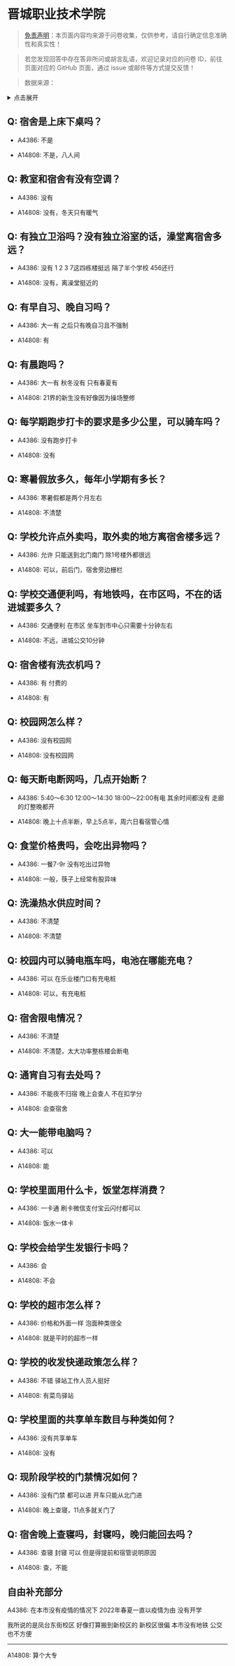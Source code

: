 # 晋城职业技术学院

> [免责声明](https://colleges.chat/#_3)：本页面内容均来源于问卷收集，仅供参考，请自行确定信息准确性和真实性！

> 若您发现回答中存在答非所问或胡言乱语，欢迎记录对应的问卷 ID，前往页面对应的 GitHub 页面，通过 issue 或邮件等方式提交反馈！

> 数据来源：

<details><summary>点击展开</summary>
<ul>
<li>A4386: 匿名 (2022 年 06 月)</li>
<li>A14808: 匿名 (2022 年 07 月)</li>
</ul>
</details>

## Q: 宿舍是上床下桌吗？

- A4386: 不是

- A14808: 不是，八人间

## Q: 教室和宿舍有没有空调？

- A4386: 没有

- A14808: 没有，冬天只有暖气

## Q: 有独立卫浴吗？没有独立浴室的话，澡堂离宿舍多远？

- A4386: 没有 1 2 3 7这四栋楼挺远 隔了半个学校 456还行

- A14808: 没有，离澡堂挺近的

## Q: 有早自习、晚自习吗？

- A4386: 大一有 之后只有晚自习且不强制

- A14808: 有

## Q: 有晨跑吗？

- A4386: 大一有 秋冬没有 只有春夏有

- A14808: 21界的新生没有好像因为操场整修

## Q: 每学期跑步打卡的要求是多少公里，可以骑车吗？

- A4386: 没有跑步打卡

- A14808: 没有

## Q: 寒暑假放多久，每年小学期有多长？

- A4386: 寒暑假都是两个月左右

- A14808: 不清楚

## Q: 学校允许点外卖吗，取外卖的地方离宿舍楼多远？

- A4386: 允许 只能送到北门南门 除1号楼外都很远

- A14808: 可以，前后门，宿舍旁边栅栏

## Q: 学校交通便利吗，有地铁吗，在市区吗，不在的话进城要多久？

- A4386: 交通便利 在市区 坐车到市中心只需要十分钟左右

- A14808: 不远，进城公交10分钟

## Q: 宿舍楼有洗衣机吗？

- A4386: 有 付费的

- A14808: 有

## Q: 校园网怎么样？

- A4386: 没有校园网

- A14808: 没有校园网

## Q: 每天断电断网吗，几点开始断？

- A4386: 5:40～6:30 12:00～14:30 18:00～22:00有电 其余时间都没有 走廊的灯整晚都开

- A14808: 晚上十点半断，早上5点半，周六日看宿管心情

## Q: 食堂价格贵吗，会吃出异物吗？

- A4386: 一餐7-9r 没有吃出过异物

- A14808: 一般，筷子上经常有股异味

## Q: 洗澡热水供应时间？

- A4386: 不清楚

- A14808: 不清楚

## Q: 校园内可以骑电瓶车吗，电池在哪能充电？

- A4386: 可以 在乐业楼门口有充电桩

- A14808: 可以，有充电桩

## Q: 宿舍限电情况？

- A4386: 不清楚

- A14808: 不清楚，太大功率整栋楼会断电

## Q: 通宵自习有去处吗？

- A4386: 不能夜不归宿 晚上会查人 不在扣学分

- A14808: 会查宿舍

## Q: 大一能带电脑吗？

- A4386: 可以

- A14808: 能

## Q: 学校里面用什么卡，饭堂怎样消费？

- A4386: 一卡通 刷卡微信支付宝云闪付都可以

- A14808: 饭水一体卡

## Q: 学校会给学生发银行卡吗？

- A4386: 会

- A14808: 不会

## Q: 学校的超市怎么样？

- A4386: 价格和外面一样 泡面种类很全

- A14808: 就是平时的超市一样

## Q: 学校的收发快递政策怎么样？

- A4386: 不错 驿站工作人员人挺好

- A14808: 有菜鸟驿站

## Q: 学校里面的共享单车数目与种类如何？

- A4386: 没有共享单车

- A14808: 没有

## Q: 现阶段学校的门禁情况如何？

- A4386: 没有门禁 都可以进 开车只能从北门进

- A14808: 晚上查寝，11点多就关门了

## Q: 宿舍晚上查寝吗，封寝吗，晚归能回去吗？

- A4386: 查寝 封寝 可以 但是得提前和宿管说明原因

- A14808: 查，不能

## 自由补充部分

A4386: 在本市没有疫情的情况下 2022年春夏一直以疫情为由 没有开学

我所说的是凤台东街校区 好像打算搬到新校区的 新校区很偏 本市没有地铁 公交也不方便

***

A14808: 算个大专